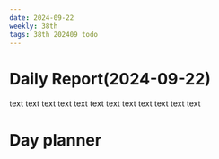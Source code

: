 ```yaml
---
date: 2024-09-22
weekly: 38th
tags: 38th 202409 todo
---
```

# Daily Report(2024-09-22)
text text text text text text text text text text text text
# Day planner
